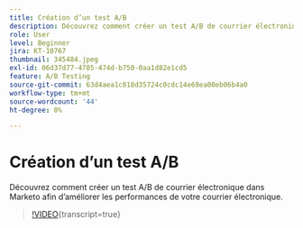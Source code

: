 ```yaml
---
title: Création d’un test A/B
description: Découvrez comment créer un test A/B de courrier électronique dans Marketo afin d’améliorer les performances de votre courrier électronique.
role: User
level: Beginner
jira: KT-10767
thumbnail: 345484.jpeg
exl-id: 06d37d77-4785-474d-b750-0aa1d82e1cd5
feature: A/B Testing
source-git-commit: 63d4aea1c818d35724c0cdc14e69ea00eb06b4a0
workflow-type: tm+mt
source-wordcount: '44'
ht-degree: 0%

---
```


# Création d’un test A/B

Découvrez comment créer un test A/B de courrier électronique dans Marketo afin d’améliorer les performances de votre courrier électronique.

>[!VIDEO](https://video.tv.adobe.com/v/3411453/?quality=12&learn=on&captions=fre_fr){transcript=true}
